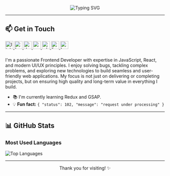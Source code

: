 

<div align="center">
  
</div>

<p align="center">
  <img src="https://readme-typing-svg.herokuapp.com?font=Fira+Code&size=24&duration=4000&pause=500&color=00A0F0&center=true&width=435&lines=Hey+there!!;It's+Mahfuz+Hasan;a+React+Developer;a+Front-end+Web+Developer;" alt="Typing SVG" />
</p>

---

## 📫 Get in Touch

<div align="left">
  <a href="https://www.linkedin.com/in/mahfuzhasan2003/" target="_blank">
    <img src="https://img.shields.io/static/v1?message=LinkedIn&logo=linkedin&label=&color=0077B5&logoColor=white&labelColor=&style=flat" height="25" alt="linkedin logo"  />
  </a>
  <a href="https://codeforces.com/profile/mahfuzhasan2003" target="_blank">
    <img src="https://img.shields.io/static/v1?message=Codeforces&logo=hackerrank&label=&color=2EC866&logoColor=white&labelColor=&style=flat" height="25" alt="hackerrank logo"  />
  </a>
  <a href="https://mahfuz-hasan.surge.sh/" target="_blank">
    <img src="https://img.shields.io/static/v1?message=Portfolio%20&logo=dev.to&label=&color=0A0A0A&logoColor=white&labelColor=&style=flat" height="25" alt="devto logo"  />
  </a>
  <a href="mailto:mahfuzhasan2003@yahoo.com" target="_blank">
    <img src="https://img.shields.io/static/v1?message=Mail&logo=gmail&label=&color=D14836&logoColor=white&labelColor=&style=flat" height="25" alt="gmail logo"  />
  </a>
  <a href="https://wa.me/8801883777122" target="_blank">
    <img src="https://img.shields.io/static/v1?message=Whatsapp&logo=whatsapp&label=&color=25D366&logoColor=white&labelColor=&style=flat" height="25" alt="whatsapp logo"  />
  </a>
  <a href="https://www.facebook.com/callMeMahfuz" target="_blank">
    <img src="https://img.shields.io/static/v1?message=Facebook&logo=facebook&label=&color=1877F2&logoColor=white&labelColor=&style=flat" height="25" alt="facebook logo"  />
  </a>
  <a href="https://www.behance.net/mahfuzHasan2003" target="_blank">
    <img src="https://img.shields.io/static/v1?message=Behance&logo=behance&label=&color=1769ff&logoColor=white&labelColor=&style=flat" height="25" alt="behance logo"  />
  </a>
</div> 

###


<p>I'm a passionate Frontend Developer with expertise in JavaScript, React, and modern UI/UX principles. I enjoy solving bugs, tackling complex problems, and exploring new technologies to build seamless and user-friendly web applications. My focus is not just on delivering or completing projects, but on ensuring high quality and long-term value in everything I build.</p>


- 📚 I'm currently learning Redux and GSAP.  
- 💡 **Fun fact:** `{ "status": 102, "message": "request under processing" }`

---

## 📊 GitHub Stats

### Most Used Languages
![Top Languages](https://github-readme-stats.vercel.app/api/top-langs/?username=mahfuzHasan2003&layout=compact&theme=radical)

---

<p align="center">Thank you for visiting! ✨</p>
